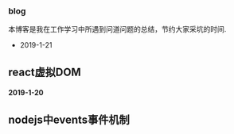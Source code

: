 ### blog
本博客是我在工作学习中所遇到问道问题的总结，节约大家采坑的时间.

- 2019-1-21

## react虚拟DOM ##

#### 2019-1-20
## nodejs中events事件机制 ##
